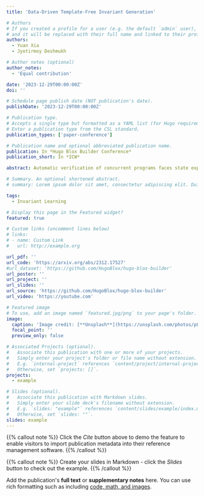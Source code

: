 ```yaml
---
title: 'Data-Driven Template-Free Invariant Generation'

# Authors
# If you created a profile for a user (e.g. the default `admin` user), write the username (folder name) here
# and it will be replaced with their full name and linked to their profile.
authors:
  - Yuan Xia
  - Jyotirmoy Deshmukh

# Author notes (optional)
author_notes:
  - 'Equal contribution'

date: '2023-12-29T00:00:00Z'
doi: ''

# Schedule page publish date (NOT publication's date).
publishDate: '2023-12-29T00:00:00Z'

# Publication type.
# Accepts a single type but formatted as a YAML list (for Hugo requirements).
# Enter a publication type from the CSL standard.
publication_types: ['paper-conference']

# Publication name and optional abbreviated publication name.
publication: In *Hugo Blox Builder Conference*
publication_short: In *ICW*

abstract: Automatic verification of concurrent programs faces state explosion due to the exponential possible interleavings of its sequential components coupled with large or infinite state spaces. An alternative is deductive verification, where given a candidate invariant, we establish inductive invariance and show that any state satisfying the invariant is also safe. However, learning (inductive) program invariants is difficult. To this end, we propose a data-driven procedure to synthesize program invariants, where it is assumed that the program invariant is an expression that characterizes a (hopefully tight) over-approximation of the reachable program states. The main ideas of our approach are: (1) We treat a candidate invariant as a classifier separating states observed in (sampled) program traces from those speculated to be unreachable. (2) We develop an enumerative, template-free approach to learn such classifiers from positive and negative examples. At its core, our enumerative approach employs decision trees to generate expressions that do not over-fit to the observed states (and thus generalize). (3) We employ a runtime framework to monitor program executions that may refute the candidate invariant; every refutation triggers a revision of the candidate invariant. Our runtime framework can be viewed as an instance of statistical model checking, which gives us probabilistic guarantees on the candidate invariant. We also show that such in some cases, our counterexample-guided inductive synthesis approach converges (in probability) to an overapproximation of the reachable set of states. Our experimental results show that our framework excels in learning useful invariants using only a fraction of the set of reachable states for a wide variety of concurrent programs.

# Summary. An optional shortened abstract.
# summary: Lorem ipsum dolor sit amet, consectetur adipiscing elit. Duis posuere tellus ac convallis placerat. Proin tincidunt magna sed ex sollicitudin condimentum.

tags:
  - Invariant Learning

# Display this page in the Featured widget?
featured: true

# Custom links (uncomment lines below)
# links:
# - name: Custom Link
#   url: http://example.org

url_pdf: ''
url_code: 'https://arxiv.org/abs/2312.17527'
#url_dataset: 'https://github.com/HugoBlox/hugo-blox-builder'
url_poster: ''
url_project: ''
url_slides: ''
url_source: 'https://github.com/HugoBlox/hugo-blox-builder'
url_video: 'https://youtube.com'

# Featured image
# To use, add an image named `featured.jpg/png` to your page's folder.
image:
  caption: 'Image credit: [**Unsplash**](https://unsplash.com/photos/pLCdAaMFLTE)'
  focal_point: ''
  preview_only: false

# Associated Projects (optional).
#   Associate this publication with one or more of your projects.
#   Simply enter your project's folder or file name without extension.
#   E.g. `internal-project` references `content/project/internal-project/index.md`.
#   Otherwise, set `projects: []`.
projects:
  - example

# Slides (optional).
#   Associate this publication with Markdown slides.
#   Simply enter your slide deck's filename without extension.
#   E.g. `slides: "example"` references `content/slides/example/index.md`.
#   Otherwise, set `slides: ""`.
slides: example
---
```


{{% callout note %}}
Click the _Cite_ button above to demo the feature to enable visitors to import publication metadata into their reference management software.
{{% /callout %}}

{{% callout note %}}
Create your slides in Markdown - click the _Slides_ button to check out the example.
{{% /callout %}}

Add the publication's **full text** or **supplementary notes** here. You can use rich formatting such as including [code, math, and images](https://docs.hugoblox.com/content/writing-markdown-latex/).
